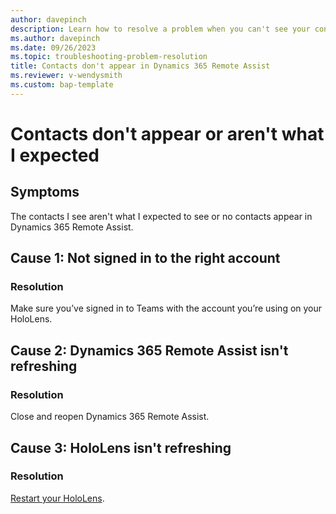 ```yaml
---
author: davepinch
description: Learn how to resolve a problem when you can't see your contacts in Dynamics 365 Remote Assist
ms.author: davepinch
ms.date: 09/26/2023
ms.topic: troubleshooting-problem-resolution
title: Contacts don't appear in Dynamics 365 Remote Assist
ms.reviewer: v-wendysmith
ms.custom: bap-template
---
```


# Contacts don't appear or aren't what I expected

## Symptoms

The contacts I see aren't what I expected to see or no contacts appear in Dynamics 365 Remote Assist.

## Cause 1: Not signed in to the right account

### Resolution

Make sure you’ve signed in to Teams with the account you’re using on your HoloLens.

## Cause 2: Dynamics 365 Remote Assist isn't refreshing

### Resolution

Close and reopen Dynamics 365 Remote Assist.

## Cause 3: HoloLens isn't refreshing

### Resolution

[Restart your HoloLens](https://support.microsoft.com/help/12642).
